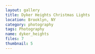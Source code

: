 ```yaml
---
layout: gallery
title: Dyker Heights Christmas Lights
location: Brooklyn, NY
category: photography
tags: Photography
name: dyker_heights
files: 7
thumbnail: 5
---
```

